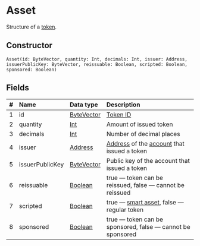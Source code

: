 # Asset

Structure of a [token](/en/blockchain/token.md).

## Constructor

``` ride
Asset(id: ByteVector, quantity: Int, decimals: Int, issuer: Address, issuerPublicKey: ByteVector, reissuable: Boolean, scripted: Boolean, sponsored: Boolean)
```

## Fields

|   #   | Name | Data type | Description |
| :--- | :--- | :--- | :--- |
| 1 | id | [ByteVector](/en/ride/data-types/byte-vector.md) | [Token ID](/en/blockchain/token/token-id.md) |
| 2 | quantity | [Int](/en/ride/data-types/int.md) | Amount of issued token |
| 3 | decimals | [Int](/en/ride/data-types/int.md) | Number of decimal places |
| 4 | issuer | [Address](/en/ride/structures/common-structures/address.md) | [Address](/en/blockchain/account/address.md) of the [account](/en/blockchain/account.md) that issued a token |
| 5 | issuerPublicKey | [ByteVector](/en/ride/data-types/byte-vector.md) | Public key of the account that issued a token |
| 6 | reissuable | [Boolean](/en/ride/data-types/boolean.md) | true — token can be reissued, false — cannot be reissued |
| 7 | scripted | [Boolean](/en/ride/data-types/boolean.md) | true — [smart asset](/en/ride/smart-assets.md), false — regular token |
| 8 | sponsored | [Boolean](/en/ride/data-types/boolean.md) | true — token can be sponsored, false — cannot be sponsored |
